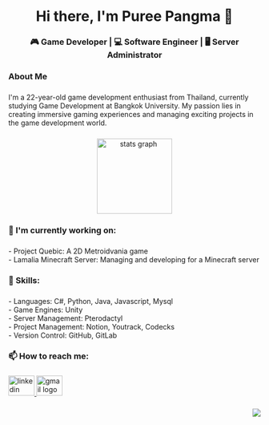 <h1 align="center">Hi there, I'm Puree Pangma 👋</h1>

###

<h3 align="center">🎮 Game Developer | 💻 Software Engineer | 🖥️ Server Administrator</h3>

###

<h3 align="left">About Me</h3>

###

<p align="left">I'm a 22-year-old game development enthusiast from Thailand, currently studying Game Development at Bangkok University. My passion lies in creating immersive gaming experiences and managing exciting projects in the game development world.</p>

###

<div align="center">
  <img src="https://github-readme-stats.vercel.app/api?username=YusakiDev&hide_title=false&hide_rank=false&show_icons=true&include_all_commits=true&count_private=true&disable_animations=false&theme=dracula&locale=en&hide_border=false&order=1" height="150" alt="stats graph"  />
</div>

###

<h3 align="left">🔭 I'm currently working on:</h3>

###

<p align="left">- Project Quebic: A 2D Metroidvania game <br>- Lamalia Minecraft Server: Managing and developing for a Minecraft server</p>

###

<h3 align="left">💼 Skills:</h3>

###

<p align="left">- Languages: C#, Python, Java, Javascript, Mysql<br>- Game Engines: Unity<br>- Server Management: Pterodactyl<br>- Project Management: Notion, Youtrack, Codecks<br>- Version Control: GitHub, GitLab</p>

###

<h3 align="left">📫 How to reach me:</h3>

###

<div align="left">
  <a href="https://www.linkedin.com/in/puree-pangma/" target="_blank">
    <img src="https://raw.githubusercontent.com/maurodesouza/profile-readme-generator/master/src/assets/icons/social/linkedin/default.svg" width="52" height="40" alt="linkedin logo"  />
  </a>
  <a href="MAILTO: puree.marimjie@gmail.com" target="_blank">
    <img src="https://raw.githubusercontent.com/maurodesouza/profile-readme-generator/master/src/assets/icons/social/gmail/default.svg" width="52" height="40" alt="gmail logo"  />
  </a>
</div>

###

<img align="right" src="https://profile-counter.glitch.me/YusakiDev/count.svg?"  />

###
